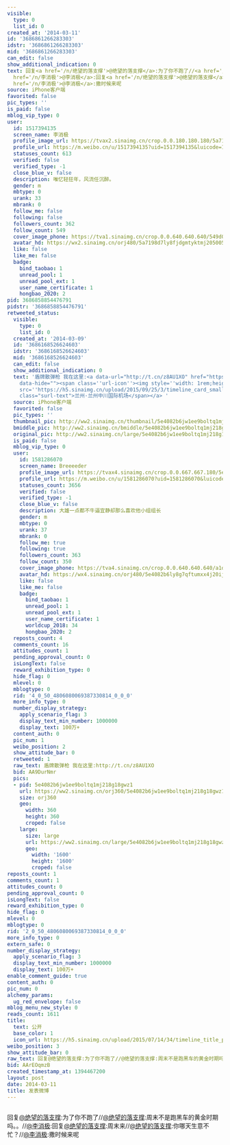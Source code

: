```yaml
---
visible:
  type: 0
  list_id: 0
created_at: '2014-03-11'
id: '3686861266283303'
idstr: '3686861266283303'
mid: '3686861266283303'
can_edit: false
show_additional_indication: 0
text: 回复<a href='/n/绝望的落支撑'>@绝望的落支撑</a>:为了你不跑了//<a href='/n/绝望的落支撑'>@绝望的落支撑</a>:周末不是跑黑车的黄金时期吗。。//<a
  href='/n/李消极'>@李消极</a>:回复<a href='/n/绝望的落支撑'>@绝望的落支撑</a>:周末来//<a href='/n/绝望的落支撑'>@绝望的落支撑</a>:你哪天生意不忙？//<a
  href='/n/李消极'>@李消极</a>:撒时候来呢
source: iPhone客户端
favorited: false
pic_types: ''
is_paid: false
mblog_vip_type: 0
user:
  id: 1517394135
  screen_name: 李消极
  profile_image_url: https://tvax2.sinaimg.cn/crop.0.0.180.180.180/5a7198d7ly8fjdgmtyktmj20500500so.jpg?KID=imgbed,tva&Expires=1606399625&ssig=BicX5%2Fnhic
  profile_url: https://m.weibo.cn/u/1517394135?uid=1517394135&luicode=10000011&lfid=2304131517394135_-_WEIBO_SECOND_PROFILE_WEIBO
  statuses_count: 613
  verified: false
  verified_type: -1
  close_blue_v: false
  description: 唯忆轻狂年，风流任沉醉。
  gender: m
  mbtype: 0
  urank: 33
  mbrank: 0
  follow_me: false
  following: false
  followers_count: 362
  follow_count: 549
  cover_image_phone: https://tva1.sinaimg.cn/crop.0.0.640.640.640/549d0121tw1egm1kjly3jj20hs0hsq4f.jpg
  avatar_hd: https://wx2.sinaimg.cn/orj480/5a7198d7ly8fjdgmtyktmj20500500so.jpg
  like: false
  like_me: false
  badge:
    bind_taobao: 1
    unread_pool: 1
    unread_pool_ext: 1
    user_name_certificate: 1
    hongbao_2020: 2
pid: 3686858854476791
pidstr: '3686858854476791'
retweeted_status:
  visible:
    type: 0
    list_id: 0
  created_at: '2014-03-09'
  id: '3686168526624603'
  idstr: '3686168526624603'
  mid: '3686168526624603'
  can_edit: false
  show_additional_indication: 0
  text: '盾牌散弹枪 我在这里:<a data-url="http://t.cn/z8AU1XO" href="https://m.weibo.cn/p/index?containerid=2306570042B209465CD76BA3FE489E&luicode=10000011&lfid=2304131517394135_-_WEIBO_SECOND_PROFILE_WEIBO"
    data-hide=""><span class=''url-icon''><img style=''width: 1rem;height: 1rem''
    src=''https://h5.sinaimg.cn/upload/2015/09/25/3/timeline_card_small_location_default.png''></span><span
    class="surl-text">兰州·兰州中川国际机场</span></a> '
  source: iPhone客户端
  favorited: false
  pic_types: ''
  thumbnail_pic: http://ww2.sinaimg.cn/thumbnail/5e4082b6jw1ee9boltq1mj218g18gwz1.jpg
  bmiddle_pic: http://ww2.sinaimg.cn/bmiddle/5e4082b6jw1ee9boltq1mj218g18gwz1.jpg
  original_pic: http://ww2.sinaimg.cn/large/5e4082b6jw1ee9boltq1mj218g18gwz1.jpg
  is_paid: false
  mblog_vip_type: 0
  user:
    id: 1581286070
    screen_name: Breeeeder
    profile_image_url: https://tvax4.sinaimg.cn/crop.0.0.667.667.180/5e4082b6ly8g7qftumxx4j20ij0ij3z2.jpg?KID=imgbed,tva&Expires=1606399625&ssig=oudbDzQ4XF
    profile_url: https://m.weibo.cn/u/1581286070?uid=1581286070&luicode=10000011&lfid=2304131517394135_-_WEIBO_SECOND_PROFILE_WEIBO
    statuses_count: 3656
    verified: false
    verified_type: -1
    close_blue_v: false
    description: 大雄一点都不牛逼宜静却那么喜欢他小组组长
    gender: m
    mbtype: 0
    urank: 37
    mbrank: 0
    follow_me: true
    following: true
    followers_count: 363
    follow_count: 350
    cover_image_phone: https://tva4.sinaimg.cn/crop.0.0.640.640.640/a1d3feabjw1ecat3p2p2qj20hs0hsmz4.jpg
    avatar_hd: https://wx4.sinaimg.cn/orj480/5e4082b6ly8g7qftumxx4j20ij0ij3z2.jpg
    like: false
    like_me: false
    badge:
      bind_taobao: 1
      unread_pool: 1
      unread_pool_ext: 1
      user_name_certificate: 1
      worldcup_2018: 34
      hongbao_2020: 2
  reposts_count: 4
  comments_count: 16
  attitudes_count: 1
  pending_approval_count: 0
  isLongText: false
  reward_exhibition_type: 0
  hide_flag: 0
  mlevel: 0
  mblogtype: 0
  rid: '4_0_50_4806080069387330814_0_0_0'
  more_info_type: 0
  number_display_strategy:
    apply_scenario_flag: 3
    display_text_min_number: 1000000
    display_text: 100万+
  content_auth: 0
  pic_num: 1
  weibo_position: 2
  show_attitude_bar: 0
  retweeted: 1
  raw_text: 盾牌散弹枪 我在这里:http://t.cn/z8AU1XO ​​​
  bid: AA9DurNmr
  pics:
  - pid: 5e4082b6jw1ee9boltq1mj218g18gwz1
    url: https://ww2.sinaimg.cn/orj360/5e4082b6jw1ee9boltq1mj218g18gwz1.jpg
    size: orj360
    geo:
      width: 360
      height: 360
      croped: false
    large:
      size: large
      url: https://ww2.sinaimg.cn/large/5e4082b6jw1ee9boltq1mj218g18gwz1.jpg
      geo:
        width: '1600'
        height: '1600'
        croped: false
reposts_count: 1
comments_count: 1
attitudes_count: 0
pending_approval_count: 0
isLongText: false
reward_exhibition_type: 0
hide_flag: 0
mlevel: 0
mblogtype: 0
rid: '2_0_50_4806080069387330814_0_0_0'
more_info_type: 0
extern_safe: 0
number_display_strategy:
  apply_scenario_flag: 3
  display_text_min_number: 1000000
  display_text: 100万+
enable_comment_guide: true
content_auth: 0
pic_num: 0
alchemy_params:
  ug_red_envelope: false
mblog_menu_new_style: 0
reads_count: 1611
title:
  text: 公开
  base_color: 1
  icon_url: https://h5.sinaimg.cn/upload/2015/07/14/34/timeline_title_public_default.png
weibo_position: 3
show_attitude_bar: 0
raw_text: 回复@绝望的落支撑:为了你不跑了//@绝望的落支撑:周末不是跑黑车的黄金时期吗。。//@李消极:回复@绝望的落支撑:周末来//@绝望的落支撑:你哪天生意不忙？//@李消极:撒时候来呢
bid: AArEOqmzB
created_timestamp_at: 1394467200
layout: post
date: 2014-03-11
title: 发表微博
---
```


![]()

回复<a href='/n/绝望的落支撑'>@绝望的落支撑</a>:为了你不跑了//<a href='/n/绝望的落支撑'>@绝望的落支撑</a>:周末不是跑黑车的黄金时期吗。。//<a href='/n/李消极'>@李消极</a>:回复<a href='/n/绝望的落支撑'>@绝望的落支撑</a>:周末来//<a href='/n/绝望的落支撑'>@绝望的落支撑</a>:你哪天生意不忙？//<a href='/n/李消极'>@李消极</a>:撒时候来呢

